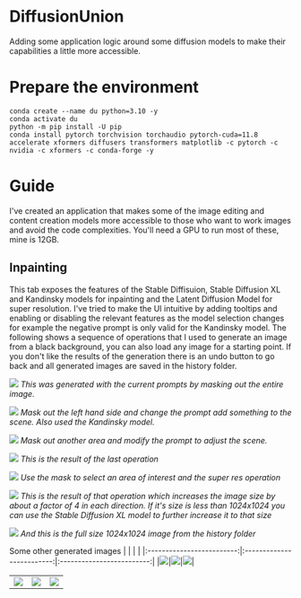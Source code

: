 # DiffusionUnion

Adding some application logic around some diffusion models to make their capabilities a little more accessible.

# Prepare the environment

```
conda create --name du python=3.10 -y
conda activate du
python -m pip install -U pip
conda install pytorch torchvision torchaudio pytorch-cuda=11.8 accelerate xformers diffusers transformers matplotlib -c pytorch -c nvidia -c xformers -c conda-forge -y 
```

# Guide
I've created an application that makes some of the image editing and content creation models more accessible to those who want to work images and avoid the code complexities. You'll need a GPU to run most of these, mine is 12GB.

## Inpainting
This tab exposes the features of the Stable Diffisuion, Stable Diffusion XL and Kandinsky models for inpainting and the Latent Diffusion Model for super resolution. I've tried to make the UI intuitive by adding tooltips and enabling or disabling the relevant features as the model selection changes for example the negative prompt is only valid for the Kandinsky model. The following shows a sequence of operations that I used to generate an image from a black background, you can also load any image for a starting point. If you don't like the results of the generation there is an undo button to go back and all generated images are saved in the history folder.

![](./assets/1.png)
*This was generated with the current prompts by masking out the entire image.*

![](./assets/2.png)
*Mask out the left hand side and change the prompt add something to the scene. Also used the Kandinsky model.*

![](./assets/3.png)
*Mask out another area and modify the prompt to adjust the scene.*

![](./assets/4.png)
*This is the result of the last operation*

![](./assets/5.png)
*Use the mask to select an area of interest and the super res operation*

![](./assets/6.png)
*This is the result of that operation which increases the image size by about a factor of 4 in each direction. If it's size is less than 1024x1024 you can use the Stable Diffusion XL model to further increase it to that size*

![](./assets/7.png)
*And this is the full size 1024x1024 image from the history folder*

Some other generated images
| | | |
|:-------------------------:|:-------------------------:|:-------------------------:|
|![](./assets/creature.png)|![](./assets/river_in_storm.png)|![](./assets/river_cat_1.png)|

| | | |
|:-------------------------:|:-------------------------:|:-------------------------:|
|![](./assets/icy_mountain.png)|![](./assets/mountain.png)|![](./assets/river_cat_2.png)|
